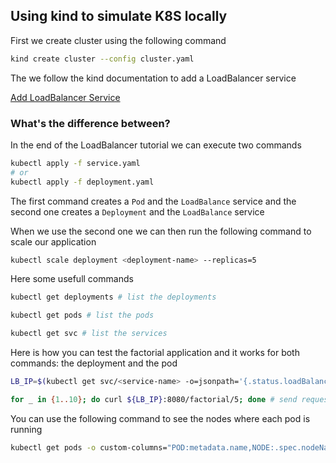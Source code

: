 ## Using kind to simulate K8S locally

First we create cluster using the following command

```sh
kind create cluster --config cluster.yaml
```

The we follow the kind documentation to add a LoadBalancer service

[Add LoadBalancer Service](https://kind.sigs.k8s.io/docs/user/loadbalancer/)

### What's the difference between?

In the end of the LoadBalancer tutorial we can execute two commands

```sh
kubectl apply -f service.yaml
# or
kubectl apply -f deployment.yaml
```

The first command creates a `Pod` and the `LoadBalance` service and the second one creates a `Deployment` and the `LoadBalance` service

When we use the second one we can then run the following command to scale our application

```sh
kubectl scale deployment <deployment-name> --replicas=5
```

Here some usefull commands

```sh
kubectl get deployments # list the deployments

kubectl get pods # list the pods

kubectl get svc # list the services
```

Here is how you can test the factorial application and it works for both commands: the deployment and the pod

```sh
LB_IP=$(kubectl get svc/<service-name> -o=jsonpath='{.status.loadBalancer.ingress[0].ip}' # get the load balancer ip

for _ in {1..10}; do curl ${LB_IP}:8080/factorial/5; done # send requests to the load balancer
```

You can use the following command to see the nodes where each pod is running

```sh
kubectl get pods -o custom-columns="POD:metadata.name,NODE:.spec.nodeName"
```
